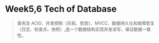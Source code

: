 # Week5,6 Tech of Database
> 事务及 ACID、并发控制（乐观、悲观）、MVCC、数据持久化和故障恢复（日志、检查点、快照）,选一个数据结构实现并发读写，保证数据一致性。

